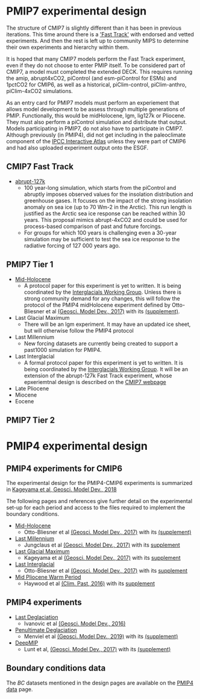 # PMIP7 experimental design

The structure of CMIP7 is slightly different than it has been in previous iterations. This time around there is a ['Fast Track'](https://wcrp-cmip.org/cmip-phases/cmip7/fast-track/) with endorsed and vetted experiments. And then the rest is left up to community MIPS to determine their own experiments and hierarchy within them. 

It is hoped that many CMIP7 models perform the Fast Track experiment, even if they do not choose to enter PMIP itself. To be considered part of CMIP7, a model must completed the extended DECK. This requires running the amip, abrupt4xCO2, piControl (and esm-piControl for ESMs) and 1pctCO2 for CMIP6, as well as a historical, piClim-control, piClim-anthro, piClim-4xCO2 simulations. 

As an entry card for PMIP7 models must perform an experiement that allows model development to be assess through multiple generations of PMIP. Functionally, this would be midHolocene, lgm, lig127k or Pliocene. They must also perform a piControl simulation and distribute that output. Models participating in PMIP7, do not also have to participate in CMIP7. Although previously (in PMIP4), did not get including in the paleoclimate component of the [IPCC Interactive Atlas](https://interactive-atlas.ipcc.ch/permalink/vb8Lecgj) unless they were part of CMIP6 and had also uploaded experiment output onto the ESGF.

## CMIP7 Fast Track
- [abrupt-127k](https://wcrp-cmip.org/wp-content/uploads/2023/12/Revised-PMIP-proposal-for-CMIP-fast-track.pdf)
  - 100 year-long simulation, which starts from the piControl and abruptly imposes observed values for the insolation distribution and greenhouse gases. It focuses on the impact of the strong insolation anomaly on sea ice (up to 70 Wm-2 in the Arctic). This run length is justified as the Arctic sea ice response can be reached within 30 years. This proposal mimics abrupt-4xCO2 and could be used for process-based comparison of past and future forcings.
  - For groups for which 100 years is challenging even a 30-year simulation may be sufficient to test the sea ice response to the radiative forcing of 127 000 years ago.

## PMIP7 Tier 1 
- [Mid-Holocene](https://www.pmip-interglacials.de/model-intercomparison-protocol/proposed-simulations/)
  - A protocol paper for this experiment is yet to written. It is being coordinated by the [Interglacials Working Group](https://www.pmip-interglacials.de). Unless there is strong community demand for any changes, this will follow the protocol of the PMIP4 midHolocene experiment defined by Otto-Bliesner et al [(Geosci. Model Dev., 2017)](https://doi.org/10.5194/gmd-10-3979-2017) with its [(supplement)](https://www.geosci-model-dev.net/10/3979/2017/gmd-10-3979-2017-supplement.zip).   
- Last Glacial Maximum
  - There will be an lgm experiment. It may have an updated ice sheet, but will otherwise follow the PMIP4 protocol
- Last Millennium
  - New forcing datasets are currently being created to support a past1000 simulation for PMIP4.
- Last Interglacial
  - A formal protocol paper for this experiment is yet to written. It is being coordinated by the [Interglacials Working Group](https://www.pmip-interglacials.de). It will be an extension of the abrupt-127k Fast Track experiment, whose epxeriemtnal design is described on the [CMIP7 webpage](https://wcrp-cmip.org/wp-content/uploads/2023/12/Revised-PMIP-proposal-for-CMIP-fast-track.pdf)
- Late Pliocene
- Miocene
- Eocene

## PMIP7 Tier 2 


# PMIP4 experimental design

## PMIP4 experiments for CMIP6

The experimental design for the PMIP4-CMIP6 experiments is summarized in [Kageyama et al, Geosci. Model Dev., 2018](https://doi.org/10.5194/gmd-11-1033-2018)

The following pages and references give further detail on the experimental set-up for each period and access to the files required to implement the boundary conditions.

- [Mid-Holocene](https://pmip4.lsce.ipsl.fr/doku.php/exp_design:mh)
  - Otto-Bliesner et al [(Geosci. Model Dev., 2017)](https://doi.org/10.5194/gmd-10-3979-2017) with its [(supplement)](https://www.geosci-model-dev.net/10/3979/2017/gmd-10-3979-2017-supplement.zip)
- [Last Millennium](https://pmip4.lsce.ipsl.fr/doku.php/exp_design:lm)
  - Jungclaus et al [(Geosci. Model Dev., 2017)](https://doi.org/10.5194/gmd-10-4005-2017) with its [supplement](https://www.geosci-model-dev.net/10/4005/2017/gmd-10-4005-2017-supplement.zip)
- [Last Glacial Maximum](https://pmip4.lsce.ipsl.fr/doku.php/exp_design:lgm)
  - Kageyama et al [(Geosci. Model Dev., 2017)](https://doi.org/10.5194/gmd-10-4035-2017) with its [supplement](https://www.geosci-model-dev.net/10/4035/2017/gmd-10-4035-2017-supplement.zip)
- [Last Interglacial](https://pmip4.lsce.ipsl.fr/doku.php/exp_design:lig)
  - Otto-Bliesner et al [(Geosci. Model Dev., 2017)](https://doi.org/10.5194/gmd-10-3979-2017) with its [supplement](https://www.geosci-model-dev.net/10/3979/2017/gmd-10-3979-2017-supplement.zip)
- [Mid Pliocene Warm Period](http://geology.er.usgs.gov/egpsc/prism/7_pliomip2.html)
  - Haywood et al [(Clim. Past, 2016)](https://dx.doi.org/10.5194/cp-12-663-2016) with its [supplement](http://www.clim-past.net/12/663/2016/cp-12-663-2016-supplement.pdf)

## PMIP4 experiments

- [Last Deglaciation](https://pmip4.lsce.ipsl.fr/doku.php/exp_design:degla)
  - Ivanovic et al [(Geosci. Model Dev., 2016)](https://dx.doi.org/10.5194/gmd-9-2563-2016)
- [Penultimate Deglaciation](https://pmip4.lsce.ipsl.fr/doku.php/exp_design:degla_t2)
  - Menviel et al [(Geosci. Model Dev., 2019)](https://dx.doi.org/10.5194/gmd-12-3649-2019) with its [(supplement)](https://www.geosci-model-dev.net/12/3649/2019/gmd-12-3649-2019-supplement.zip)
- [DeepMIP](http://www.deepmip.org/)
  - Lunt et al, [(Geosci. Model Dev., 2017)](https://dx.doi.org/10.5194/gmd-10-889-2017) with its [(supplement)](https://www.geosci-model-dev.net/10/889/2017/gmd-10-889-2017-supplement.zip)

## Boundary conditions data

The _BC_ datasets mentioned in the design pages are available on the [PMIP4 data](https://pmip4.lsce.ipsl.fr/doku.php/data:index) page.

